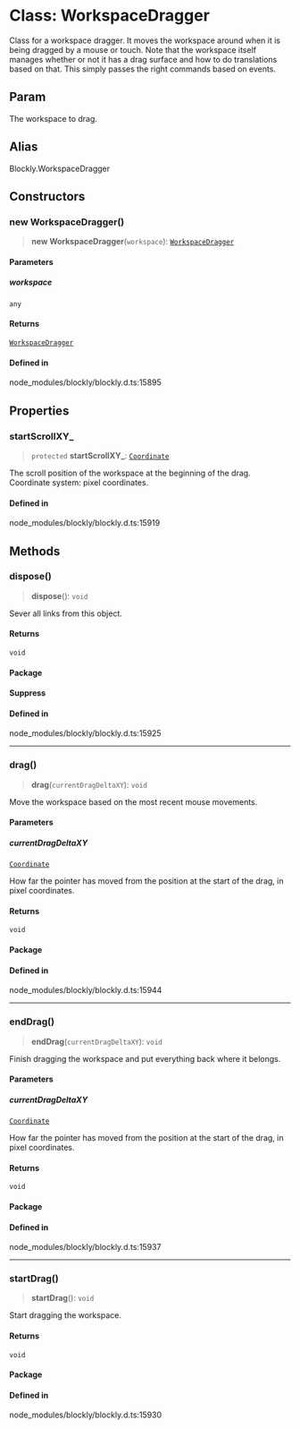 # Class: WorkspaceDragger

Class for a workspace dragger. It moves the workspace around when it is
being dragged by a mouse or touch.
Note that the workspace itself manages whether or not it has a drag surface
and how to do translations based on that. This simply passes the right
commands based on events.

## Param

The workspace to drag.

## Alias

Blockly.WorkspaceDragger

## Constructors

### new WorkspaceDragger()

> **new WorkspaceDragger**(`workspace`): [`WorkspaceDragger`](WorkspaceDragger.md)

#### Parameters

##### workspace

`any`

#### Returns

[`WorkspaceDragger`](WorkspaceDragger.md)

#### Defined in

node_modules/blockly/blockly.d.ts:15895

## Properties

### startScrollXY\_

> `protected` **startScrollXY\_**: [`Coordinate`](../utils/classes/Coordinate.md)

The scroll position of the workspace at the beginning of the drag.
Coordinate system: pixel coordinates.

#### Defined in

node_modules/blockly/blockly.d.ts:15919

## Methods

### dispose()

> **dispose**(): `void`

Sever all links from this object.

#### Returns

`void`

#### Package

#### Suppress

#### Defined in

node_modules/blockly/blockly.d.ts:15925

---

### drag()

> **drag**(`currentDragDeltaXY`): `void`

Move the workspace based on the most recent mouse movements.

#### Parameters

##### currentDragDeltaXY

[`Coordinate`](../utils/classes/Coordinate.md)

How far the pointer has
moved from the position at the start of the drag, in pixel coordinates.

#### Returns

`void`

#### Package

#### Defined in

node_modules/blockly/blockly.d.ts:15944

---

### endDrag()

> **endDrag**(`currentDragDeltaXY`): `void`

Finish dragging the workspace and put everything back where it belongs.

#### Parameters

##### currentDragDeltaXY

[`Coordinate`](../utils/classes/Coordinate.md)

How far the pointer has
moved from the position at the start of the drag, in pixel coordinates.

#### Returns

`void`

#### Package

#### Defined in

node_modules/blockly/blockly.d.ts:15937

---

### startDrag()

> **startDrag**(): `void`

Start dragging the workspace.

#### Returns

`void`

#### Package

#### Defined in

node_modules/blockly/blockly.d.ts:15930

